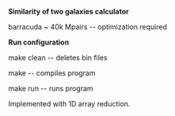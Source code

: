 **Similarity of two galaxies calculator**

barracuda ~ 40k Mpairs -- optimization required

**Run configuration**

make clean -- deletes bin files

make  -- compiles program

make run -- runs program

Implemented with 1D array reduction.
